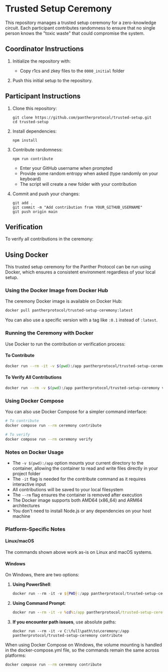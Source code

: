 # Trusted Setup Ceremony

This repository manages a trusted setup ceremony for a zero-knowledge circuit. Each participant contributes randomness to ensure that no single person knows the "toxic waste" that could compromise the system.

## Coordinator Instructions

1. Initialize the repository with:
   - Copy r1cs and zkey files to the `0000_initial` folder

2. Push this initial setup to the repository.

## Participant Instructions

1. Clone this repository:
   ```
   git clone https://github.com/pantherprotocol/trusted-setup.git
   cd trusted-setup
   ```

2. Install dependencies:
   ```
   npm install
   ```

3. Contribute randomness:
   ```
   npm run contribute
   ```
   - Enter your GitHub username when prompted
   - Provide some random entropy when asked (type randomly on your keyboard)
   - The script will create a new folder with your contribution

4. Commit and push your changes:
   ```
   git add .
   git commit -m "Add contribution from YOUR_GITHUB_USERNAME"
   git push origin main
   ```

## Verification

To verify all contributions in the ceremony:

## Using Docker

This trusted setup ceremony for the Panther Protocol can be run using Docker, which ensures a consistent environment regardless of your local setup.

### Using the Docker Image from Docker Hub

The ceremony Docker image is available on Docker Hub:

```bash
docker pull pantherprotocol/trusted-setup-ceremony:latest
```

You can also use a specific version with a tag like `:0.1` instead of `:latest`.

### Running the Ceremony with Docker

Use Docker to run the contribution or verification process:

#### To Contribute

```bash
docker run --rm -it -v $(pwd):/app pantherprotocol/trusted-setup-ceremony contribute
```

#### To Verify All Contributions

```bash
docker run --rm -v $(pwd):/app pantherprotocol/trusted-setup-ceremony verify
```

### Using Docker Compose

You can also use Docker Compose for a simpler command interface:

```bash
# To contribute
docker compose run --rm ceremony contribute

# To verify
docker compose run --rm ceremony verify
```

### Notes on Docker Usage

- The `-v $(pwd):/app` option mounts your current directory to the container, allowing the container to read and write files directly in your project folder
- The `-it` flag is needed for the contribute command as it requires interactive input
- All contributions will be saved to your local filesystem
- The `--rm` flag ensures the container is removed after execution
- The Docker image supports both AMD64 (x86_64) and ARM64 architectures
- You don't need to install Node.js or any dependencies on your host machine

### Platform-Specific Notes

#### Linux/macOS
The commands shown above work as-is on Linux and macOS systems.

#### Windows
On Windows, there are two options:

1. **Using PowerShell**:
   ```powershell
   docker run --rm -it -v ${PWD}:/app pantherprotocol/trusted-setup-ceremony contribute
   ```

2. **Using Command Prompt**:
   ```cmd
   docker run --rm -it -v %cd%:/app pantherprotocol/trusted-setup-ceremony contribute
   ```

3. **If you encounter path issues**, use absolute paths:
   ```
   docker run --rm -it -v C:\full\path\to\ceremony:/app pantherprotocol/trusted-setup-ceremony contribute
   ```

When using Docker Compose on Windows, the volume mounting is handled in the docker-compose.yml file, so the commands remain the same across platforms:
```bash
docker compose run --rm ceremony contribute
```
